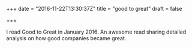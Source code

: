 +++
date = "2016-11-22T13:30:37Z"
title = "good to great"
draft = false

+++

I read Good to Great in January 2016. An awesome read sharing detailed analysis on how good companies became great.

